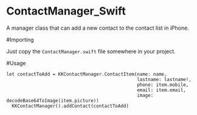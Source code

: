 # ContactManager_Swift
A manager class that can add a new contact to the contact list in iPhone.

#Importing

Just copy the ```ContactManager.swift``` file somewhere in your project.

#Usage

```
let contactToAdd = KKContactManager.ContactItem(name: name,
                                                lastname: lastname!,
                                                phone: item.mobile,
                                                email: item.email,
                                                image: decodeBase64ToImage(item.picture))
  KKContactManager().addContact(contactToAdd)
```
